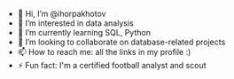 - 👋 Hi, I’m @ihorpakhotov
- 👀 I’m interested in data analysis
- 🌱 I’m currently learning SQL, Python
- 💞️ I’m looking to collaborate on database-related projects
- 📫 How to reach me: all the links in my profile :)
- ⚡ Fun fact: I'm a certified football analyst and scout

<!---
ihorpakhotov/ihorpakhotov is a ✨ special ✨ repository because its `README.md` (this file) appears on your GitHub profile.
You can click the Preview link to take a look at your changes.
--->

